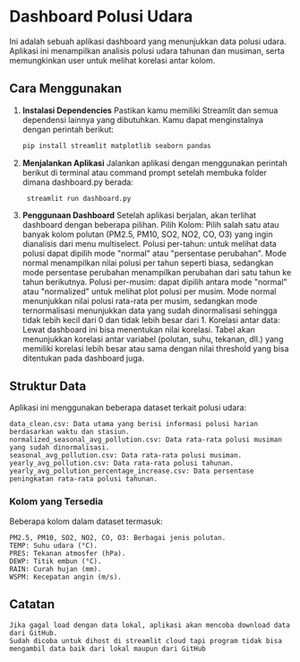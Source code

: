 # Dashboard Polusi Udara

Ini adalah sebuah aplikasi dashboard yang menunjukkan data polusi udara. Aplikasi ini menampilkan analisis polusi udara tahunan dan musiman, serta memungkinkan user untuk melihat korelasi antar kolom.

## Cara Menggunakan

1. **Instalasi Dependencies**
	Pastikan kamu memiliki Streamlit dan semua dependensi lainnya yang dibutuhkan. Kamu dapat menginstalnya dengan perintah berikut:
	```bash
   	pip install streamlit matplotlib seaborn pandas
	```
2. **Menjalankan Aplikasi**
	Jalankan aplikasi dengan menggunakan perintah berikut di terminal atau command prompt setelah membuka folder dimana dashboard.py berada:

    	streamlit run dashboard.py

3. **Penggunaan Dashboard**
        Setelah aplikasi berjalan, akan terlihat dashboard dengan beberapa pilihan.
        Pilih Kolom: Pilih salah satu atau banyak kolom polutan (PM2.5, PM10, SO2, NO2, CO, O3) yang ingin dianalisis dari menu multiselect.
        Polusi per-tahun:
        	untuk melihat data polusi dapat dipilih mode "normal" atau "persentase perubahan".
            	Mode normal menampilkan nilai polusi per tahun seperti biasa, sedangkan mode persentase perubahan menampilkan perubahan dari satu tahun ke tahun berikutnya.
        Polusi per-musim:
            	dapat dipilih antara mode "normal" atau "normalized" untuk melihat plot polusi per musim. Mode normal menunjukkan nilai polusi rata-rata per musim, sedangkan mode ternormalisasi menunjukkan data yang sudah dinormalisasi sehingga tidak lebih kecil dari 0 dan tidak lebih besar dari 1.
        Korelasi antar data:
            Lewat dashboard ini bisa menentukan nilai korelasi. Tabel akan menunjukkan korelasi antar variabel (polutan, suhu, tekanan, dll.) yang memiliki korelasi lebih besar atau sama dengan nilai threshold yang bisa ditentukan pada dashboard juga.

## Struktur Data

Aplikasi ini menggunakan beberapa dataset terkait polusi udara:

    data_clean.csv: Data utama yang berisi informasi polusi harian berdasarkan waktu dan stasiun.
    normalized_seasonal_avg_pollution.csv: Data rata-rata polusi musiman yang sudah dinormalisasi.
    seasonal_avg_pollution.csv: Data rata-rata polusi musiman.
    yearly_avg_pollution.csv: Data rata-rata polusi tahunan.
    yearly_avg_pollution_percentage_increase.csv: Data persentase peningkatan rata-rata polusi tahunan.

### Kolom yang Tersedia

Beberapa kolom dalam dataset termasuk:

    PM2.5, PM10, SO2, NO2, CO, O3: Berbagai jenis polutan.
    TEMP: Suhu udara (°C).
    PRES: Tekanan atmosfer (hPa).
    DEWP: Titik embun (°C).
    RAIN: Curah hujan (mm).
    WSPM: Kecepatan angin (m/s).

## Catatan

    Jika gagal load dengan data lokal, aplikasi akan mencoba download data dari GitHub.
    Sudah dicoba untuk dihost di streamlit cloud tapi program tidak bisa mengambil data baik dari lokal maupun dari GitHub
	

